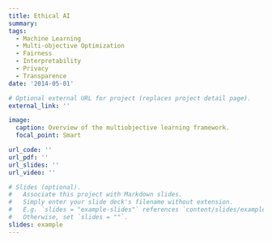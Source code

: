 ```yaml
---
title: Ethical AI
summary: 
tags:
  - Machine Learning
  - Multi-objective Optimization
  - Fairness
  - Interpretability
  - Privacy
  - Transparence
date: '2014-05-01'

# Optional external URL for project (replaces project detail page).
external_link: ''

image:
  caption: Overview of the multiobjective learning framework.
  focal_point: Smart

url_code: ''
url_pdf: ''
url_slides: ''
url_video: ''

# Slides (optional).
#   Associate this project with Markdown slides.
#   Simply enter your slide deck's filename without extension.
#   E.g. `slides = "example-slides"` references `content/slides/example-slides.md`.
#   Otherwise, set `slides = ""`.
slides: example
---
```

